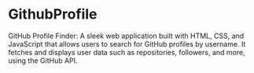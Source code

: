# GithubProfile
GitHub Profile Finder: A sleek web application built with HTML, CSS, and JavaScript that allows users to search for GitHub profiles by username. It fetches and displays user data such as repositories, followers, and more, using the GitHub API.
